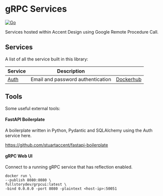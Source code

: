 # gRPC Services

[![Go](https://github.com/AccentDesign/grpc/actions/workflows/go-test.yml/badge.svg)](https://github.com/AccentDesign/grpc/actions/workflows/go-test.yml)

Services hosted within Accent Design using Google Remote Procedure Call.

## Services

A list of all the service built in this library:

| Service                 | Description                       |                                                                |
|-------------------------|-----------------------------------|----------------------------------------------------------------|
| [Auth](./services/auth) | Email and password authentication | [Dockerhub](https://hub.docker.com/r/accent/grpc-service-auth) |

## Tools

Some useful external tools:

#### FastAPI Boilerplate

A boilerplate written in Python, Pydantic and SQLAlchemy using the Auth service here.

https://github.com/stuartaccent/fastapi-boilerplate

#### gRPC Web UI

Connect to a running gRPC service that has reflection enabled.

    docker run \
    --publish 8080:8080 \
    fullstorydev/grpcui:latest \
    -bind 0.0.0.0 -port 8080 -plaintext <host-ip>:50051
